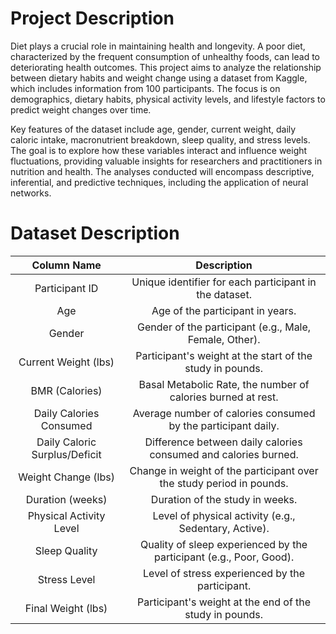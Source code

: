 # Project Description
Diet plays a crucial role in maintaining health and longevity. A poor diet, characterized by the frequent consumption of unhealthy foods, can lead to deteriorating health outcomes. This project aims to analyze the relationship between dietary habits and weight change using a dataset from Kaggle, which includes information from 100 participants. The focus is on demographics, dietary habits, physical activity levels, and lifestyle factors to predict weight changes over time.

Key features of the dataset include age, gender, current weight, daily caloric intake, macronutrient breakdown, sleep quality, and stress levels. The goal is to explore how these variables interact and influence weight fluctuations, providing valuable insights for researchers and practitioners in nutrition and health. The analyses conducted will encompass descriptive, inferential, and predictive techniques, including the application of neural networks.

# Dataset Description
| Column Name                                   | Description                                                   |
| :---: | :---: |
| Participant ID                                | Unique identifier for each participant in the dataset.       |
| Age                                           | Age of the participant in years.                             |
| Gender                                        | Gender of the participant (e.g., Male, Female, Other).      |
| Current Weight (lbs)                         | Participant's weight at the start of the study in pounds.   |
| BMR (Calories)                                | Basal Metabolic Rate, the number of calories burned at rest.|
| Daily Calories Consumed                       | Average number of calories consumed by the participant daily. |
| Daily Caloric Surplus/Deficit                 | Difference between daily calories consumed and calories burned.|
| Weight Change (lbs)                          | Change in weight of the participant over the study period in pounds. |
| Duration (weeks)                             | Duration of the study in weeks.                             |
| Physical Activity Level                       | Level of physical activity (e.g., Sedentary, Active).       |
| Sleep Quality                                 | Quality of sleep experienced by the participant (e.g., Poor, Good). |
| Stress Level                                  | Level of stress experienced by the participant.              |
| Final Weight (lbs)                           | Participant's weight at the end of the study in pounds.     |

